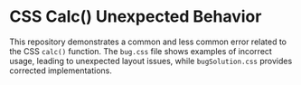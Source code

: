 # CSS Calc() Unexpected Behavior
This repository demonstrates a common and less common error related to the CSS `calc()` function. The `bug.css` file shows examples of incorrect usage, leading to unexpected layout issues, while `bugSolution.css` provides corrected implementations.